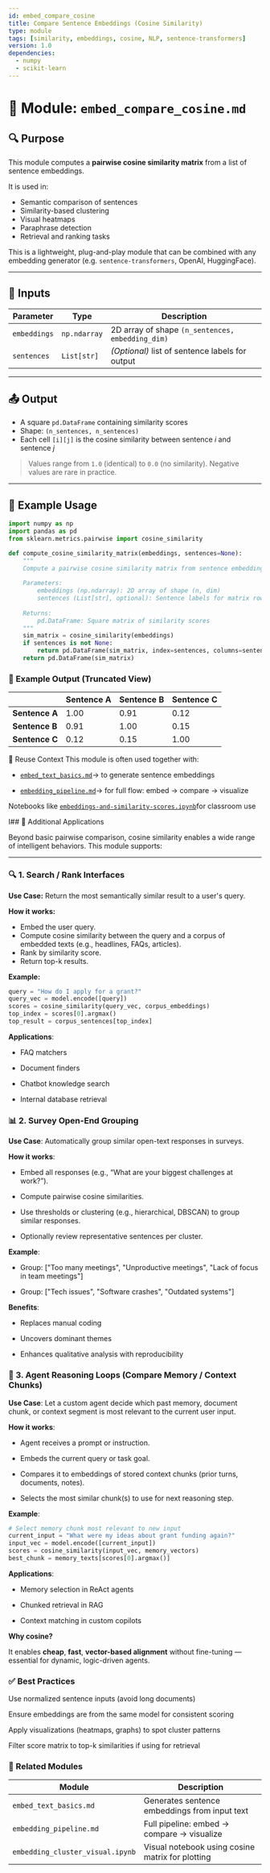 ```yaml
---
id: embed_compare_cosine
title: Compare Sentence Embeddings (Cosine Similarity)
type: module
tags: [similarity, embeddings, cosine, NLP, sentence-transformers]
version: 1.0
dependencies:
  - numpy
  - scikit-learn
---
```


# 🧠 Module: `embed_compare_cosine.md`

## 🔍 Purpose

This module computes a **pairwise cosine similarity matrix** from a list of sentence embeddings.

It is used in:
- Semantic comparison of sentences  
- Similarity-based clustering  
- Visual heatmaps  
- Paraphrase detection  
- Retrieval and ranking tasks

This is a lightweight, plug-and-play module that can be combined with any embedding generator (e.g. `sentence-transformers`, OpenAI, HuggingFace).

---

## 🧾 Inputs

| Parameter       | Type          | Description                                      |
|-----------------|---------------|--------------------------------------------------|
| `embeddings`    | `np.ndarray`  | 2D array of shape `(n_sentences, embedding_dim)` |
| `sentences`     | `List[str]`   | *(Optional)* list of sentence labels for output  |

---

## 📤 Output

- A square `pd.DataFrame` containing similarity scores  
- Shape: `(n_sentences, n_sentences)`  
- Each cell `[i][j]` is the cosine similarity between sentence *i* and sentence *j*

> Values range from `1.0` (identical) to `0.0` (no similarity). Negative values are rare in practice.

---

## 🧪 Example Usage

```python
import numpy as np
import pandas as pd
from sklearn.metrics.pairwise import cosine_similarity

def compute_cosine_similarity_matrix(embeddings, sentences=None):
    """
    Compute a pairwise cosine similarity matrix from sentence embeddings.
    
    Parameters:
        embeddings (np.ndarray): 2D array of shape (n, dim)
        sentences (List[str], optional): Sentence labels for matrix rows/columns
    
    Returns:
        pd.DataFrame: Square matrix of similarity scores
    """
    sim_matrix = cosine_similarity(embeddings)
    if sentences is not None:
        return pd.DataFrame(sim_matrix, index=sentences, columns=sentences)
    return pd.DataFrame(sim_matrix)
```

### 🧠 Example Output (Truncated View)
|                | Sentence A | Sentence B | Sentence C |
| -------------- | ---------- | ---------- | ---------- |
| **Sentence A** | 1.00       | 0.91       | 0.12       |
| **Sentence B** | 0.91       | 1.00       | 0.15       |
| **Sentence C** | 0.12       | 0.15       | 1.00       |


🔁 Reuse Context
This module is often used together with:

- [`embed_text_basics.md`](embed_text_basics.md)→ to generate sentence embeddings

- [`embedding_pipeline.md`](embedding_pipeline.md)→ for full flow: embed → compare → visualize

Notebooks like [`embeddings-and-similarity-scores.ipynb`](embeddings-and-similarity-scores.ipynb)for classroom use

I## 🔁 Additional Applications

Beyond basic pairwise comparison, cosine similarity enables a wide range of intelligent behaviors. This module supports:

---

### 🔍 1. Search / Rank Interfaces

**Use Case:** Return the most semantically similar result to a user's query.

**How it works:**
- Embed the user query.
- Compute cosine similarity between the query and a corpus of embedded texts (e.g., headlines, FAQs, articles).
- Rank by similarity score.
- Return top-k results.

**Example:**
```python
query = "How do I apply for a grant?"
query_vec = model.encode([query])
scores = cosine_similarity(query_vec, corpus_embeddings)
top_index = scores[0].argmax()
top_result = corpus_sentences[top_index]
```
**Applications**:

- FAQ matchers

- Document finders

- Chatbot knowledge search

- Internal database retrieval

### 📊 2. Survey Open-End Grouping
**Use Case**: Automatically group similar open-text responses in surveys.

**How it works**:

- Embed all responses (e.g., “What are your biggest challenges at work?”).

- Compute pairwise cosine similarities.

- Use thresholds or clustering (e.g., hierarchical, DBSCAN) to group similar responses.

- Optionally review representative sentences per cluster.

**Example**:

- Group: ["Too many meetings", "Unproductive meetings", "Lack of focus in team meetings"]

- Group: ["Tech issues", "Software crashes", "Outdated systems"]

**Benefits**:

- Replaces manual coding

- Uncovers dominant themes

- Enhances qualitative analysis with reproducibility

### 🧠 3. Agent Reasoning Loops (Compare Memory / Context Chunks)

**Use Case**: Let a custom agent decide which past memory, document chunk, or context segment is most relevant to the current user input.

**How it works**:

- Agent receives a prompt or instruction.

- Embeds the current query or task goal.

- Compares it to embeddings of stored context chunks (prior turns, documents, notes).

- Selects the most similar chunk(s) to use for next reasoning step.

**Example**:

```python
# Select memory chunk most relevant to new input
current_input = "What were my ideas about grant funding again?"
input_vec = model.encode([current_input])
scores = cosine_similarity(input_vec, memory_vectors)
best_chunk = memory_texts[scores[0].argmax()]
```

**Applications**:

- Memory selection in ReAct agents

- Chunked retrieval in RAG

- Context matching in custom copilots

**Why cosine?**

It enables **cheap**, **fast**, **vector-based alignment** without fine-tuning — essential for dynamic, logic-driven agents.




### ✅ Best Practices
Use normalized sentence inputs (avoid long documents)

Ensure embeddings are from the same model for consistent scoring

Apply visualizations (heatmaps, graphs) to spot cluster patterns

Filter score matrix to top-k similarities if using for retrieval

### 🧱 Related Modules
| Module                           | Description                                      |
| -------------------------------- | ------------------------------------------------ |
| `embed_text_basics.md`           | Generates sentence embeddings from input text    |
| `embedding_pipeline.md`          | Full pipeline: embed → compare → visualize       |
| `embedding_cluster_visual.ipynb` | Visual notebook using cosine matrix for plotting |


